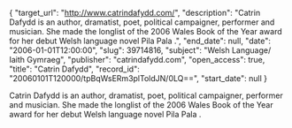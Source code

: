 {
  "target_url": "http://www.catrindafydd.com/", 
  "description": "Catrin Dafydd is an author, dramatist, poet, political campaigner, performer and musician. She made the longlist of the 2006 Wales Book of the Year award for her debut Welsh language novel Pila Pala .", 
  "end_date": null, 
  "date": "2006-01-01T12:00:00", 
  "slug": 39714816, 
  "subject": "Welsh Language/ Iaith Gymraeg", 
  "publisher": "catrindafydd.com", 
  "open_access": true, 
  "title": "Catrin Dafydd", 
  "record_id": "20060101T120000/tpBqWsERm3plToldJN/0LQ==", 
  "start_date": null
}

Catrin Dafydd is an author, dramatist, poet, political campaigner, performer and musician. She made the longlist of the 2006 Wales Book of the Year award for her debut Welsh language novel Pila Pala .